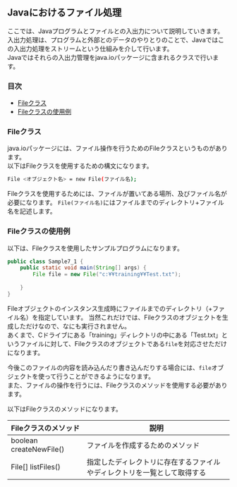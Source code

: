 ## Javaにおけるファイル処理
ここでは、Javaプログラムとファイルとの入出力について説明していきます。
入出力処理は、プログラムと外部とのデータのやりとりのことで、Javaではこの入出力処理をストリームという仕組みを介して行います。	  
Javaではそれらの入出力管理をjava.ioパッケージに含まれるクラスで行います。

### 目次
* [Fileクラス](#sec1)
* [Fileクラスの使用例](#sec2)

### <a name="sec1"></a>Fileクラス
java.ioパッケージには、ファイル操作を行うためのFileクラスというものがあります。  
以下はFileクラスを使用するための構文になります。

```sh
File <オブジェクト名> = new File(ファイル名);
```

Fileクラスを使用するためには、ファイルが置いてある場所、及びファイル名が必要になります。
`File(ファイル名)`にはファイルまでのディレクトリ+ファイル名を記述します。

### <a name="sec2"></a>Fileクラスの使用例
以下は、Fileクラスを使用したサンプルプログラムになります。

```java
public class Sample7_1 {
	public static void main(String[] args) {
		File file = new File("c:¥¥training¥¥Test.txt");
		
	}
}
```

Fileオブジェクトのインスタンス生成時にファイルまでのディレクトリ（+ファイル名）を指定しています。
当然これだけでは、Fileクラスのオブジェクトを生成しただけなので、なにも実行されません。  
あくまで、Cドライブにある「training」ディレクトリの中にある「Test.txt」というファイルに対して、Fileクラスのオブジェクトである`file`を対応させただけになります。

今後このファイルの内容を読み込んだり書き込んだりする場合には、`file`オブジェクトを使って行うことができるようになります。  
また、ファイルの操作を行うには、Fileクラスのメソッドを使用する必要があります。

以下はFileクラスのメソッドになります。

|Fileクラスのメソッド|説明|
|------------------|-----|
|boolean createNewFile()|ファイルを作成するためのメソッド|
|File[] listFiles()|指定したディレクトリに存在するファイルやディレクトリを一覧として取得する|

